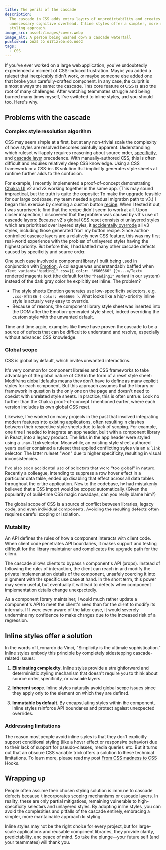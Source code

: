 ```yaml
---
title: The perils of the cascade
description:
  The cascade in CSS adds extra layers of unpredictability and creates
  unnecessary cognitive overhead. Inline styles offer a simpler, more reliable
  styling approach.
image_src: assets/images/cover.webp
image_alt: A person being washed down a cascade waterfall
published: 2025-02-01T12:00:00.000Z
tags:
  - CSS
---
```


If you've ever worked on a large web application, you've undoubtedly experienced
a moment of CSS-induced frustration. Maybe you added a ruleset that inexplicably
didn't work, or maybe someone else added one that broke your carefully-crafted
component. In any case, the culprit is almost always the same: the cascade. This
core feature of CSS is also the root of many challenges. After watching
teammates struggle and being burned many times myself, I've switched to inline
styles, and you should too. Here's why.

## Problems with the cascade

### Complex style resolution algorithm

CSS may seem simple at a first, but at any non-trivial scale the complexity of
how styles are resolved becomes painfully apparent. Understanding which ruleset
will apply requires reasoning about source order,
[specificity](https://developer.mozilla.org/en-US/docs/Web/CSS/Specificity), and
[cascade layer](https://developer.mozilla.org/en-US/docs/Learn_web_development/Core/Styling_basics/Cascade_layers)
precedence. With manually-authored CSS, this is often difficult and requires
relatively deep CSS knowledge. Using a CSS framework or a CSS-in-JS solution
that implicitly generates style sheets at runtime further adds to the confusion.

For example, I recently implemented a proof-of-concept demonstrating
[Chakra UI](https://chakra-ui.com/) v2 and v3 working together in the same app.
(This may sound impractical, but the truth is quite the opposite: To make the
upgrade feasible for our large codebase, my team needed a gradual migration path
to v3.) I began this exercise by creating a custom button
[recipe](https://www.chakra-ui.com/docs/theming/recipes). When I tested it out,
I was surprised to find that the recipe didn't seem to work at all. Upon closer
inspection, I discovered that the problem was caused by v3's use of cascade
layers: Because v2's global
[CSS reset](https://en.wikipedia.org/wiki/Reset_style_sheet) consists of
unlayered styles which are prioritized over layered styles, it
[accidentally overrode](https://x.com/agilecoder/status/1864753902639251772) all
v3 styles, including those generated from my button recipe. Since
author-controlled cascade layers are a relatively new CSS feature, this was my
first real-world experience with the problem of unlayered styles having the
highest priority. But before this, I had battled many other cascade defects
caused by specificity and source order.

One such case involved a component library I built being used in conjunction
with [Emotion](https://emotion.sh). A colleague was understandably baffled when
`<Text variant="heading1" css={{ color: "#666666" }}>...</Text>` rendered
magenta text (the default for the `"heading1"` variant in our system) instead of
the dark gray color he explicitly set inline. The problem?

- The style sheets Emotion generates use low-specificity selectors, e.g.
  `.css-9fh586 { color: #666666 }`. What looks like a high-priority inline style
  is actually very easy to override.
- Because of reasons, the component library style sheet was inserted into the
  DOM after the Emotion-generated style sheet, indeed overriding the custom
  style with the unwanted default.

Time and time again, examples like these have proven the cascade to be a source
of defects that can be difficult to understand and resolve, especially without
advanced CSS knowledge.

### Global scope

CSS is global by default, which invites unwanted interactions.

It's very common for component libraries and CSS frameworks to take advantage of
the global nature of CSS in the form of a reset style sheet: Modifying global
defaults means they don't have to define as many explicit styles for each
component. But this approach assumes that the library or framework in question
is the only one on the page and doesn't need to coexist with unrelated style
sheets. In practice, this is often untrue: Look no further than the Chakra
proof-of-concept I mentioned earlier, where each version includes its own global
CSS reset.

Likewise, I've worked on many projects in the past that involved integrating
modern features into existing applications, often resulting in clashes between
their respective style sheets due to lack of scoping. For example, one time I
needed to integrate an app header, built with a component library in React, into
a legacy product. The links in the app header were styled using a `.nav-link`
selector. Meanwhile, an existing style sheet authored years earlier contained a
ruleset that applied conflicting styles via an `a:link` selector. The latter
ruleset "won" due to higher specificity, resulting in visual inconsistencies.

I've also seen accidental use of selectors that were "too global" in nature.
Recently a colleague, intending to suppress a row hover effect in a particular
data table, ended up disabling that effect across all data tables throughout the
entire application. New to the codebase, he had mistakenly believed that a CSS
import would be scoped automatically. (Given the popularity of build-time CSS
magic nowadays, can you really blame him?)

The global scope of CSS is a source of conflict between libraries, legacy code,
and even individual components. Avoiding the resulting defects often requires
careful scoping or isolation.

### Mutability

An API defines the rules of how a component interacts with client code. When
client code penetrates API boundaries, it makes support and testing difficult
for the library maintainer and complicates the upgrade path for the client.

The cascade allows clients to bypass a component's API (props). Instead of
following the rules of interaction, the client can reach in and modify the
private implementation details of the component, unsafely coercing it into
alignment with the specific use case at hand. In the short term, this power may
seem useful, but eventually it will lead to defects when component
implementation details change unexpectedly.

As a component library maintainer, I would much rather update a component's API
to meet the client's need than for the client to modify its internals. If I were
even aware of the latter case, it would severely undermine my confidence to make
changes due to the increased risk of a regression.

## Inline styles offer a solution

In the words of Leonardo da Vinci, "Simplicity is the ultimate sophistication."
Inline styles embody this principle by completely sidestepping cascade-related
issues:

1. **Eliminating complexity**. Inline styles provide a straightforward and
   deterministic styling mechanism that doesn't require you to think about
   source order, specificity, or cascade layers.

1. **Inherent scope**. Inline styles naturally avoid global scope issues since
   they apply only to the element on which they are defined.

1. **Immutable by default**. By encapsulating styles within the component,
   inline styles reinforce API boundaries and protect against unexpected
   overrides.

### Addressing limitations

The reason most people avoid inline styles is that they don't explicitly support
conditional styling (like a hover effect or responsive behavior) due to their
lack of support for pseudo-classes, media queries, etc. But it turns out that an
obscure CSS variable trick offers a solution to these technical limitations. To
learn more, please read my post
[From CSS madness to CSS Hooks](../css-madness-to-hooks/).

## Wrapping up

People often assume their chosen styling solution is immune to cascade defects
because it incorporates scoping mechanisms or cascade layers. In reality, these
are only partial mitigations, remaining vulnerable to high-specificity selectors
and unlayered styles. By adopting inline styles, you can avoid the complexities
and pitfalls of the cascade entirely, embracing a simpler, more maintainable
approach to styling.

Inline styles may not be the right choice for every project, but for large-scale
applications and reusable component libraries, they provide clarity,
predictability, and peace of mind. So take the plunge—your future self (and your
teammates) will thank you.
